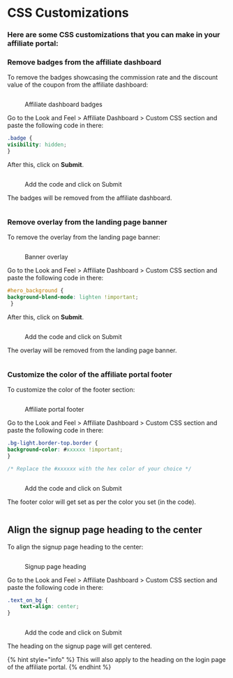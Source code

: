 # CSS Customizations

### Here are some CSS customizations that you can make in your affiliate portal:

### Remove badges from the affiliate dashboard

To remove the badges showcasing the commission rate and the discount value of the coupon from the affiliate dashboard:

<figure><img src="../../.gitbook/assets/Screenshot 2023-03-13 130456.png" alt=""><figcaption><p>Affiliate dashboard badges</p></figcaption></figure>

Go to the Look and Feel > Affiliate Dashboard > Custom CSS section and paste the following code in there:

```css
.badge {
visibility: hidden;
}
```

After this, click on **Submit**.

<figure><img src="../../.gitbook/assets/Screenshot 2023-03-13 130530.png" alt=""><figcaption><p>Add the code and click on Submit</p></figcaption></figure>

The badges will be removed from the affiliate dashboard.&#x20;

<figure><img src="../../.gitbook/assets/image (3142).png" alt=""><figcaption></figcaption></figure>

### Remove overlay from the landing page banner

To remove the overlay from the landing page banner:

<figure><img src="../../.gitbook/assets/Screenshot 2023-03-22 003932.png" alt=""><figcaption><p>Banner overlay</p></figcaption></figure>

Go to the Look and Feel > Affiliate Dashboard > Custom CSS section and paste the following code in there:

```css
#hero_background { 
background-blend-mode: lighten !important;
 }
```

After this, click on **Submit**.

<figure><img src="../../.gitbook/assets/Screenshot 2023-03-22 004354.png" alt=""><figcaption><p>Add the code and click on Submit</p></figcaption></figure>

The overlay will be removed from the landing page banner.

<figure><img src="../../.gitbook/assets/image (2094).png" alt=""><figcaption></figcaption></figure>

### Customize the color of the affiliate portal footer

To customize the color of the footer section:

<figure><img src="../../.gitbook/assets/Screenshot 2023-04-06 235727.png" alt=""><figcaption><p>Affiliate portal footer</p></figcaption></figure>

Go to the Look and Feel > Affiliate Dashboard > Custom CSS section and paste the following code in there:

```css
.bg-light.border-top.border {
background-color: #xxxxxx !important;
}

/* Replace the #xxxxxx with the hex color of your choice */
```

<figure><img src="../../.gitbook/assets/Screenshot 2023-04-07 000615.png" alt=""><figcaption><p>Add the code and click on Submit</p></figcaption></figure>

The footer color will get set as per the color you set (in the code).

<figure><img src="../../.gitbook/assets/image (1589).png" alt=""><figcaption></figcaption></figure>

## Align the signup page heading to the center&#x20;

To align the signup page heading to the center:

<figure><img src="../../.gitbook/assets/Screenshot 2024-01-01 142006.png" alt=""><figcaption><p>Signup page heading</p></figcaption></figure>

Go to the Look and Feel > Affiliate Dashboard > Custom CSS section and paste the following code in there:

```css
.text_on_bg {
    text-align: center;
}
```

<figure><img src="../../.gitbook/assets/Screenshot 2024-01-01 1432123.png" alt=""><figcaption><p>Add the code and click on Submit</p></figcaption></figure>

The heading on the signup page will get centered.&#x20;

{% hint style="info" %}
This will also apply to the heading on the login page of the affiliate portal.
{% endhint %}

<figure><img src="../../.gitbook/assets/image (3376).png" alt=""><figcaption></figcaption></figure>
